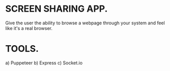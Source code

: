 # SCREEN SHARING APP.
Give the user the ability to browse a webpage through your system and feel like it's a real browser.

# TOOLS.
a) Puppeteer
b) Express
c) Socket.io

